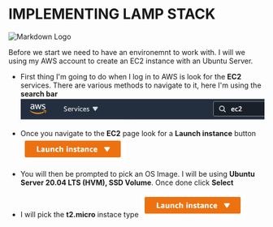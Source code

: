 # IMPLEMENTING LAMP STACK

<!-- 
https://raw.githubusercontent.com/hectorproko/LAMP_SATCK/main/images/Connect.png
-->
![Markdown Logo]()

Before we start we need to have an environemnt to work with. I will we using my AWS account to create an EC2 instance with an Ubuntu Server.

* First thing I'm going to do when I log in to AWS is look for the **EC2** services. There are various methods to navigate to it, here I'm using the **search bar**
![Markdown Logo](https://raw.githubusercontent.com/hectorproko/LAMP_SATCK/main/images/ec2search.png)

* Once you navigate to the **EC2** page look for a **Launch instance** button
![Markdown Logo](https://raw.githubusercontent.com/hectorproko/LAMP_SATCK/main/images/launchInstance.png)

* You will then be prompted to pick an OS Image. I will be using **Ubuntu Server 20.04 LTS (HVM), SSD Volume**. Once done click **Select**

* I will pick the **t2.micro** instace type 
 ![Markdown Logo](https://raw.githubusercontent.com/hectorproko/LAMP_SATCK/main/images/launchInstance.png)